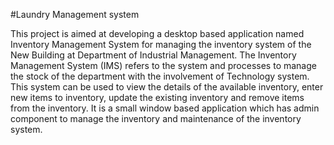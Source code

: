 #Laundry Management system

This project is aimed at developing a desktop based application named Inventory Management 
System for managing the inventory system of the New Building at Department of Industrial 
Management. The Inventory Management System (IMS) refers to the system and processes to 
manage the stock of the department with the involvement of Technology system. This system 
can be used to view the details of the available inventory, enter new items to inventory, update 
the existing inventory and remove items from the inventory. It is a small window based 
application which has admin component to manage the inventory and maintenance of the 
inventory system. 


